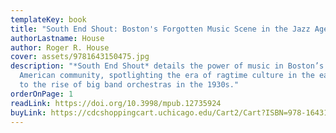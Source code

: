 ```yaml
---
templateKey: book
title: "South End Shout: Boston's Forgotten Music Scene in the Jazz Age"
authorLastname: House
author: Roger R. House
cover: assets/9781643150475.jpg
description: "*South End Shout* details the power of music in Boston’s African
  American community, spotlighting the era of ragtime culture in the early 1900s
  to the rise of big band orchestras in the 1930s."
orderOnPage: 1
readLink: https://doi.org/10.3998/mpub.12735924
buyLink: https://cdcshoppingcart.uchicago.edu/Cart2/Cart?ISBN=978-1643150475&PRESS=mpub
---
```


